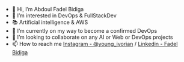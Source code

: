 - 👋 Hi, I’m Abdoul Fadel Bidiga
- 👀 I’m interested in DevOps & FullStackDev 
- 📚 Artificial intelligence & AWS
- 🌱 I’m currently on my way to become a confirmed DevOps
- 💞️ I’m looking to collaborate on any AI or Web or DevOps projects 
- 📫 How to reach me <a href="https://www.instagram.com/young_ivorian/">Instagram - @young_ivorian</a> / <a href="https://www.linkedin.com/in/fadel-bidiga-765932190/">Linkedin - Fadel Bidiga</a> 

<!---
fadex022/fadex022 is a ✨ special ✨ repository because its `README.md` (this file) appears on your GitHub profile.
You can click the Preview link to take a look at your changes.
--->
